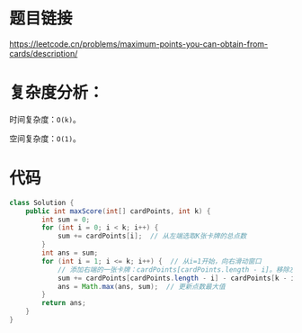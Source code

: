 # 题目链接

https://leetcode.cn/problems/maximum-points-you-can-obtain-from-cards/description/

# 复杂度分析：

时间复杂度：``O(k)``。

空间复杂度：``O(1)``。

# 代码

```java
class Solution {
    public int maxScore(int[] cardPoints, int k) {
    	int sum = 0;
    	for (int i = 0; i < k; i++) {
    		sum += cardPoints[i];  // 从左端选取K张卡牌的总点数
    	}
    	int ans = sum;
    	for (int i = 1; i <= k; i++) {  // 从i=1开始，向右滑动窗口
            // 添加右端的一张卡牌：cardPoints[cardPoints.length - i]。移除左端的一张卡牌：cardPoints[k - i]。
    		sum += cardPoints[cardPoints.length - i] - cardPoints[k - i];  
    		ans = Math.max(ans, sum);  // 更新点数最大值
    	}
    	return ans;
    }
}
```